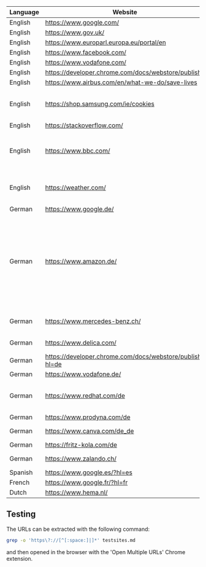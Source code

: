 | Language | Website | Working | Mode | Note |
| -------- | ------- | ------- | -----| ---- |
| English | https://www.google.com/ | Y | | |
| English | https://www.gov.uk/ | Y | | |
| English | https://www.europarl.europa.eu/portal/en | Y | | |
| English | https://www.facebook.com/ | Y | | |
| English | https://www.vodafone.com/ | Y | | |
| English | https://developer.chrome.com/docs/webstore/publish | N | | |
| English | https://www.airbus.com/en/what-we-do/save-lives | Y | | |
| English | https://shop.samsung.com/ie/cookies | Y | | Redirecting 'a' tags need to be excluded |
| English | https://stackoverflow.com/ | Y | | |
| English | https://www.bbc.com/ | N | | Doesn't work yet because of the form layout |
| English | https://weather.com/ | N | | iFrame with different domain |
| German | https://www.google.de/ | Y | | |
| German | https://www.amazon.de/ | N | | Click event on the spans has no effect. The click event needs to be performed on the input child element. |
| German | https://www.mercedes-benz.ch/ | N | Nested Menu | Title is not a parent element |
| German | https://www.delica.com/ | Y | Nested Menu | |
| German | https://developer.chrome.com/docs/webstore/publish?hl=de | N | | |
| German | https://www.vodafone.de/ | Y | | |
| German | https://www.redhat.com/de | N | | iFrame with different domain |
| German | https://www.prodyna.com/de | N | | |
| German | https://www.canva.com/de_de | Y | Nested Menu | |
| German | https://fritz-kola.com/de | N | | |
| German | https://www.zalando.ch/ | N | | Title naming |
| Spanish | https://www.google.es/?hl=es | Y | | |
| French | https://www.google.fr/?hl=fr | Y | | |
| Dutch | https://www.hema.nl/ | N | | |

## Testing

The URLs can be extracted with the following command:
```bash
grep -o 'https\?://[^[:space:]|]*' testsites.md
```

and then opened in the browser with the 'Open Multiple URLs' Chrome extension.
